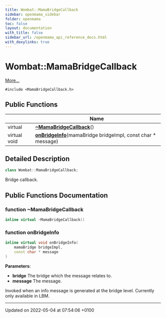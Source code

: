 ```yaml
---
title: Wombat::MamaBridgeCallback
sidebar: openmama_sidebar
folder: openmama
toc: false
layout: documentation
with_title: false
sidebar_url: /openmama_api_reference_docs.html
with_doxylinks: true
---
```


# Wombat::MamaBridgeCallback



 [More...](#detailed-description)


`#include <MamaBridgeCallback.h>`

## Public Functions

|                | Name           |
| -------------- | -------------- |
| virtual | **[~MamaBridgeCallback](classWombat_1_1MamaBridgeCallback.html#function-~mamabridgecallback)**() |
| virtual void | **[onBridgeInfo](classWombat_1_1MamaBridgeCallback.html#function-onbridgeinfo)**(mamaBridge bridgeImpl, const char * message) |

## Detailed Description

```cpp
class Wombat::MamaBridgeCallback;
```


Bridge callback. 

## Public Functions Documentation

### function ~MamaBridgeCallback

```cpp
inline virtual ~MamaBridgeCallback()
```


### function onBridgeInfo

```cpp
inline virtual void onBridgeInfo(
    mamaBridge bridgeImpl,
    const char * message
)
```


**Parameters**: 

  * **bridge** The bridge which the message relates to. 
  * **message** The message. 


Invoked when an info message is generated at the bridge level. Currently only available in LBM.


-------------------------------

Updated on 2022-05-04 at 07:54:06 +0100